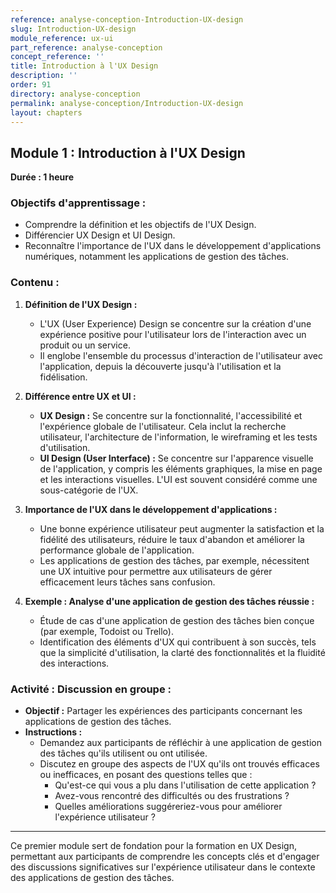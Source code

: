 ```yaml
---
reference: analyse-conception-Introduction-UX-design
slug: Introduction-UX-design
module_reference: ux-ui
part_reference: analyse-conception
concept_reference: ''
title: Introduction à l'UX Design
description: ''
order: 91
directory: analyse-conception
permalink: analyse-conception/Introduction-UX-design
layout: chapters
---
```

## **Module 1 : Introduction à l'UX Design**  
**Durée : 1 heure**

### **Objectifs d'apprentissage :**
- Comprendre la définition et les objectifs de l'UX Design.
- Différencier UX Design et UI Design.
- Reconnaître l'importance de l'UX dans le développement d'applications numériques, notamment les applications de gestion des tâches.

### **Contenu :**

1. **Définition de l'UX Design :**
   - L'UX (User Experience) Design se concentre sur la création d'une expérience positive pour l'utilisateur lors de l'interaction avec un produit ou un service.
   - Il englobe l'ensemble du processus d'interaction de l'utilisateur avec l'application, depuis la découverte jusqu'à l'utilisation et la fidélisation.

2. **Différence entre UX et UI :**
   - **UX Design :** Se concentre sur la fonctionnalité, l'accessibilité et l'expérience globale de l'utilisateur. Cela inclut la recherche utilisateur, l'architecture de l'information, le wireframing et les tests d'utilisation.
   - **UI Design (User Interface) :** Se concentre sur l'apparence visuelle de l'application, y compris les éléments graphiques, la mise en page et les interactions visuelles. L'UI est souvent considéré comme une sous-catégorie de l'UX.

3. **Importance de l'UX dans le développement d'applications :**
   - Une bonne expérience utilisateur peut augmenter la satisfaction et la fidélité des utilisateurs, réduire le taux d'abandon et améliorer la performance globale de l'application.
   - Les applications de gestion des tâches, par exemple, nécessitent une UX intuitive pour permettre aux utilisateurs de gérer efficacement leurs tâches sans confusion.

4. **Exemple : Analyse d'une application de gestion des tâches réussie :**
   - Étude de cas d'une application de gestion des tâches bien conçue (par exemple, Todoist ou Trello).
   - Identification des éléments d'UX qui contribuent à son succès, tels que la simplicité d'utilisation, la clarté des fonctionnalités et la fluidité des interactions.

### **Activité : Discussion en groupe :**
- **Objectif :** Partager les expériences des participants concernant les applications de gestion des tâches.
- **Instructions :**
  - Demandez aux participants de réfléchir à une application de gestion des tâches qu'ils utilisent ou ont utilisée.
  - Discutez en groupe des aspects de l'UX qu'ils ont trouvés efficaces ou inefficaces, en posant des questions telles que :
    - Qu'est-ce qui vous a plu dans l'utilisation de cette application ?
    - Avez-vous rencontré des difficultés ou des frustrations ?
    - Quelles améliorations suggéreriez-vous pour améliorer l'expérience utilisateur ?

---

Ce premier module sert de fondation pour la formation en UX Design, permettant aux participants de comprendre les concepts clés et d'engager des discussions significatives sur l'expérience utilisateur dans le contexte des applications de gestion des tâches.